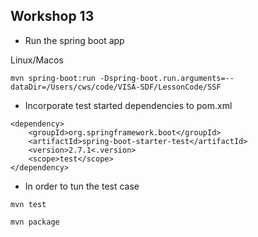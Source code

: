 ## Workshop 13

* Run the spring boot app

Linux/Macos
```
mvn spring-boot:run -Dspring-boot.run.arguments=--dataDir=/Users/cws/code/VISA-SDF/LessonCode/SSF 
```

* Incorporate test started dependencies to pom.xml
```
<dependency>
    <groupId>org.springframework.boot</groupId>
    <artifactId>spring-boot-starter-test</artifactId>
    <version>2.7.1<.version>
    <scope>test</scope>
</dependency>
```

* In order to tun the test case
```
mvn test
```
```
mvn package
````
